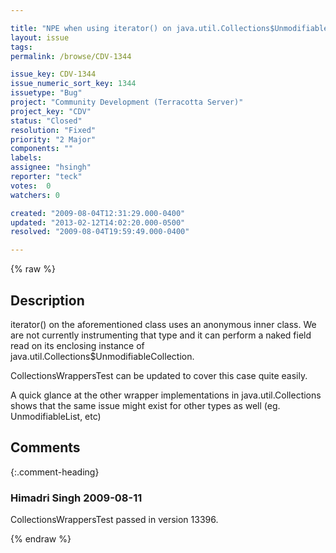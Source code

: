 ```yaml
---

title: "NPE when using iterator() on java.util.Collections$UnmodifiableCollection"
layout: issue
tags: 
permalink: /browse/CDV-1344

issue_key: CDV-1344
issue_numeric_sort_key: 1344
issuetype: "Bug"
project: "Community Development (Terracotta Server)"
project_key: "CDV"
status: "Closed"
resolution: "Fixed"
priority: "2 Major"
components: ""
labels: 
assignee: "hsingh"
reporter: "teck"
votes:  0
watchers: 0

created: "2009-08-04T12:31:29.000-0400"
updated: "2013-02-12T14:02:20.000-0500"
resolved: "2009-08-04T19:59:49.000-0400"

---
```




{% raw %}



## Description

<div markdown="1" class="description">

iterator() on the aforementioned class uses an anonymous inner class. We are not currently instrumenting that type and it can perform a naked field read on its enclosing instance of java.util.Collections$UnmodifiableCollection. 

CollectionsWrappersTest can be updated to cover this case quite easily.

A quick glance at the other wrapper implementations in java.util.Collections shows that the same issue might exist for other types as well (eg. UnmodifiableList, etc)


</div>

## Comments


{:.comment-heading}
### **Himadri Singh** <span class="date">2009-08-11</span>

<div markdown="1" class="comment">

CollectionsWrappersTest passed in version 13396.

</div>



{% endraw %}
